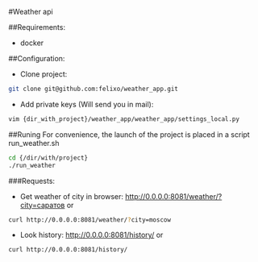 #Weather api

##Requirements: 
- docker 

##Configuration:
- Clone project:
```bash
git clone git@github.com:felixo/weather_app.git
```
- Add private keys (Will send you in mail):
```bash
vim {dir_with_project}/weather_app/weather_app/settings_local.py
```
##Runing
For convenience, the launch of the project is placed in a script run_weather.sh
```bash
cd {/dir/with/project}
./run_weather
```
###Requests:
- Get weather of city in browser: http://0.0.0.0:8081/weather/?city=саратов or 
```bash
curl http://0.0.0.0:8081/weather/?city=moscow
```
- Look history: http://0.0.0.0:8081/history/ or
```bash
curl http://0.0.0.0:8081/history/
```